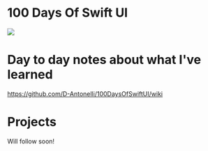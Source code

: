 # 100 Days Of Swift UI 

![](https://geps.dev/progress/62)

# Day to day notes about what I've learned
https://github.com/D-Antonelli/100DaysOfSwiftUI/wiki

# Projects
Will follow soon!
